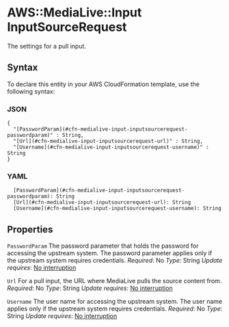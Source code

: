 # AWS::MediaLive::Input InputSourceRequest<a name="aws-properties-medialive-input-inputsourcerequest"></a>

The settings for a pull input\.

## Syntax<a name="aws-properties-medialive-input-inputsourcerequest-syntax"></a>

To declare this entity in your AWS CloudFormation template, use the following syntax:

### JSON<a name="aws-properties-medialive-input-inputsourcerequest-syntax.json"></a>

```
{
  "[PasswordParam](#cfn-medialive-input-inputsourcerequest-passwordparam)" : String,
  "[Url](#cfn-medialive-input-inputsourcerequest-url)" : String,
  "[Username](#cfn-medialive-input-inputsourcerequest-username)" : String
}
```

### YAML<a name="aws-properties-medialive-input-inputsourcerequest-syntax.yaml"></a>

```
  [PasswordParam](#cfn-medialive-input-inputsourcerequest-passwordparam): String
  [Url](#cfn-medialive-input-inputsourcerequest-url): String
  [Username](#cfn-medialive-input-inputsourcerequest-username): String
```

## Properties<a name="aws-properties-medialive-input-inputsourcerequest-properties"></a>

`PasswordParam`  <a name="cfn-medialive-input-inputsourcerequest-passwordparam"></a>
The password parameter that holds the password for accessing the upstream system\. The password parameter applies only if the upstream system requires credentials\.
*Required*: No
*Type*: String
*Update requires*: [No interruption](https://docs.aws.amazon.com/AWSCloudFormation/latest/UserGuide/using-cfn-updating-stacks-update-behaviors.html#update-no-interrupt)

`Url`  <a name="cfn-medialive-input-inputsourcerequest-url"></a>
For a pull input, the URL where MediaLive pulls the source content from\.
*Required*: No
*Type*: String
*Update requires*: [No interruption](https://docs.aws.amazon.com/AWSCloudFormation/latest/UserGuide/using-cfn-updating-stacks-update-behaviors.html#update-no-interrupt)

`Username`  <a name="cfn-medialive-input-inputsourcerequest-username"></a>
The user name for accessing the upstream system\. The user name applies only if the upstream system requires credentials\.
*Required*: No
*Type*: String
*Update requires*: [No interruption](https://docs.aws.amazon.com/AWSCloudFormation/latest/UserGuide/using-cfn-updating-stacks-update-behaviors.html#update-no-interrupt)
